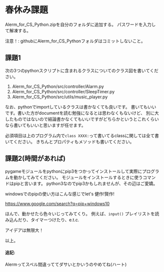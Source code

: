 # 春休み課題

Alerm_for_CS_Python.zipを自分のフォルダに追加する。
パスワードを入力して解凍する。

注意！: githubにAlerm_for_CS_Pythonフォルダはコミットしないこと。

## 課題1

次の3つのpythonスクリプトに含まれるクラスについてのクラス図を書いてください。

1. Alerm_for_CS_Python/src/controller/Alarm.py
2. Alerm_for_CS_Python/src/controller/SleepTimer.py
3. Alerm_for_CS_Python/src/utils/music_player.py

なお、pythonでimportしているクラスは書かなくても良いです。
書いてもいいです。書いた方がdocumentを読む勉強になるとは思わなくもないけど、
別に大したものではないので結論書かなくてもいいですがどちらかというとこれくらいなら書いてもいいと思いますが任せます。

必須項目は上のプログラム内で`class XXXX:`って書いてるclassに関しては全て書いてください。
きちんとプロパティもメソッドも書いてください。

## 課題2(時間があれば)


pygameモジュールをpythonにpip3をつかってインストールして実際にプログラムを動かしてみてください。
モジュールをインストールするときに使うコマンドはpipと言います。
python3なのでpip3かもしれませんが、その辺はご愛嬌。

windowsでのpipの使い方はこんな感じでlet's 健作!賢作!

<https://www.google.com/search?q=pip+windows10>

ほんで、動かせたら色々いじってみてくり。
例えば、`input()` プレイリストを読み込んだり、タイマーつけたり、e.t.c.

アイデアは無限大！

以上。

#### 追記:

Alermってスペル間違っててダサいとかいうのやめてね(ハート)

